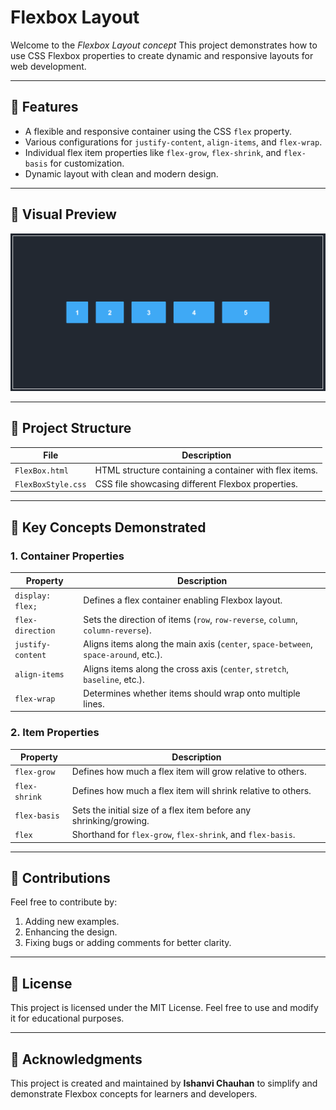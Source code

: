 # Flexbox Layout

Welcome to the *Flexbox Layout concept* This project demonstrates how to use CSS Flexbox properties to create dynamic and responsive layouts for web development.

---

## 🌟 Features

- A flexible and responsive container using the CSS `flex` property.
- Various configurations for `justify-content`, `align-items`, and `flex-wrap`.
- Individual flex item properties like `flex-grow`, `flex-shrink`, and `flex-basis` for customization.
- Dynamic layout with clean and modern design.

---

## 🎨 Visual Preview

![alt text](image.png)

---

## 📂 Project Structure

| File                | Description                                           |
|---------------------|-------------------------------------------------------|
| `FlexBox.html`        | HTML structure containing a container with flex items. |
| `FlexBoxStyle.css`  | CSS file showcasing different Flexbox properties.      |

---

## 📝 Key Concepts Demonstrated

### 1. **Container Properties**

| Property            | Description                                                  |
|---------------------|--------------------------------------------------------------|
| `display: flex;`    | Defines a flex container enabling Flexbox layout.             |
| `flex-direction`    | Sets the direction of items (`row`, `row-reverse`, `column`, `column-reverse`). |
| `justify-content`   | Aligns items along the main axis (`center`, `space-between`, `space-around`, etc.). |
| `align-items`       | Aligns items along the cross axis (`center`, `stretch`, `baseline`, etc.). |
| `flex-wrap`         | Determines whether items should wrap onto multiple lines.     |

### 2. **Item Properties**

| Property         | Description                                                    |
|------------------|----------------------------------------------------------------|
| `flex-grow`      | Defines how much a flex item will grow relative to others.      |
| `flex-shrink`    | Defines how much a flex item will shrink relative to others.    |
| `flex-basis`     | Sets the initial size of a flex item before any shrinking/growing. |
| `flex`           | Shorthand for `flex-grow`, `flex-shrink`, and `flex-basis`.    |

---

## 🤝 Contributions

Feel free to contribute by:
1. Adding new examples.
2. Enhancing the design.
3. Fixing bugs or adding comments for better clarity.

---

## 📜 License

This project is licensed under the MIT License. Feel free to use and modify it for educational purposes.

---

## 🙌 Acknowledgments

This project is created and maintained by **Ishanvi Chauhan** to simplify and demonstrate Flexbox concepts for learners and developers.
